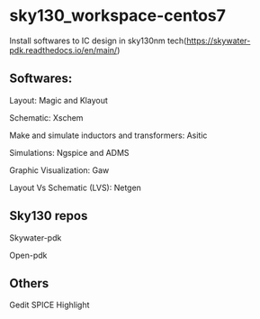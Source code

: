 # sky130_workspace-centos7

Install softwares to IC design in sky130nm tech(https://skywater-pdk.readthedocs.io/en/main/)

## Softwares:
Layout: Magic and Klayout

Schematic: Xschem

Make and simulate inductors and transformers: Asitic

Simulations: Ngspice and ADMS

Graphic Visualization: Gaw

Layout Vs Schematic (LVS): Netgen

## Sky130 repos
Skywater-pdk

Open-pdk

## Others

Gedit SPICE Highlight


